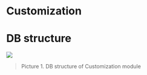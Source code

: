 # Customization #




# DB structure #




<img src='http://ajaxportal.googlecode.com/svn/trunk/images/db_cusmomization.gif'>
<blockquote>Picture 1. DB structure of Customization module